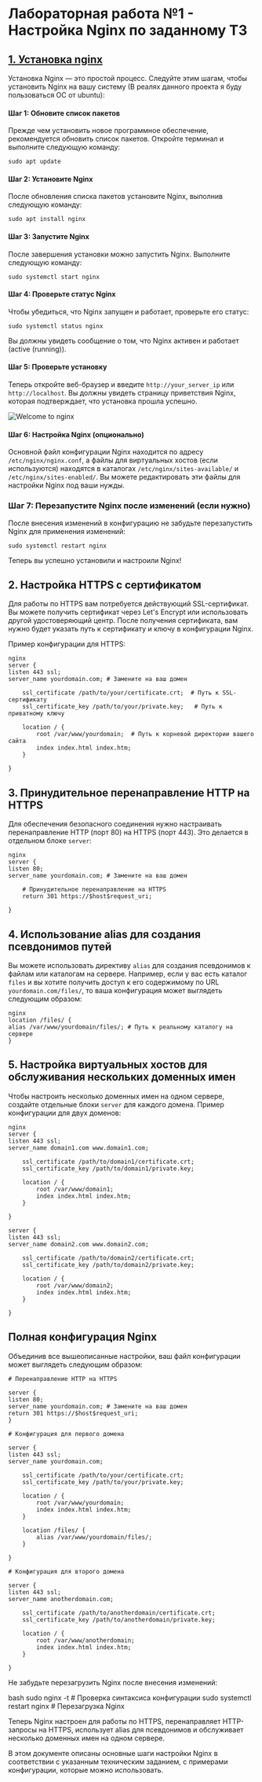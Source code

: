 # Лабораторная работа №1 - Настройка Nginx по заданному ТЗ

## <u>1. Установка nginx</u>

Установка Nginx — это простой процесс. Следуйте этим шагам, чтобы установить Nginx на вашу систему (В реалях данного проекта я буду пользоваться ОС от ubuntu):

#### Шаг 1: Обновите список пакетов

Прежде чем установить новое программное обеспечение, рекомендуется обновить список пакетов. Откройте терминал и выполните следующую команду:

```nginx
sudo apt update
```

#### Шаг 2: Установите Nginx

После обновления списка пакетов установите Nginx, выполнив следующую команду:

```nginx
sudo apt install nginx
```

#### Шаг 3: Запустите Nginx

После завершения установки можно запустить Nginx. Выполните следующую команду:

```nginx
sudo systemctl start nginx
```

#### Шаг 4: Проверьте статус Nginx

Чтобы убедиться, что Nginx запущен и работает, проверьте его статус:

```nginx
sudo systemctl status nginx
```

Вы должны увидеть сообщение о том, что Nginx активен и работает (active (running)).

#### Шаг 5: Проверьте установку

Теперь откройте веб-браузер и введите `http://your_server_ip` или `http://localhost`. Вы должны увидеть страницу приветствия Nginx, которая подтверждает, что установка прошла успешно.

![Welcome to nginx](img/1.jpg)

#### Шаг 6: Настройка Nginx (опционально)

Основной файл конфигурации Nginx находится по адресу `/etc/nginx/nginx.conf`, а файлы для виртуальных хостов (если используются) находятся в каталогах `/etc/nginx/sites-available/` и `/etc/nginx/sites-enabled/`. Вы можете редактировать эти файлы для настройки Nginx под ваши нужды.

### Шаг 7: Перезапустите Nginx после изменений (если нужно)

После внесения изменений в конфигурацию не забудьте перезапустить Nginx для применения изменений:

```nginx
sudo systemctl restart nginx
```

Теперь вы успешно установили и настроили Nginx!

## 2. Настройка HTTPS с сертификатом

Для работы по HTTPS вам потребуется действующий SSL-сертификат. Вы можете получить сертификат через Let's Encrypt или использовать другой удостоверяющий центр. После получения сертификата, вам нужно будет указать путь к сертификату и ключу в конфигурации Nginx.

Пример конфигурации для HTTPS:
```nginx
nginx
server {
listen 443 ssl;
server_name yourdomain.com; # Замените на ваш домен

    ssl_certificate /path/to/your/certificate.crt;  # Путь к SSL-сертификату
    ssl_certificate_key /path/to/your/private.key;   # Путь к приватному ключу

    location / {
        root /var/www/yourdomain;  # Путь к корневой директории вашего сайта
        index index.html index.htm;
    }

}
```

## 3. Принудительное перенаправление HTTP на HTTPS

Для обеспечения безопасного соединения нужно настраивать перенаправление HTTP (порт 80) на HTTPS (порт 443). Это делается в отдельном блоке `server`:

```nginx
nginx
server {
listen 80;
server_name yourdomain.com; # Замените на ваш домен

    # Принудительное перенаправление на HTTPS
    return 301 https://$host$request_uri;

}
```

## 4. Использование alias для создания псевдонимов путей

Вы можете использовать директиву `alias` для создания псевдонимов к файлам или каталогам на сервере. Например, если у вас есть каталог `files` и вы хотите получить доступ к его содержимому по URL `yourdomain.com/files/`, то ваша конфигурация может выглядеть следующим образом:

```nginx
nginx
location /files/ {
alias /var/www/yourdomain/files/; # Путь к реальному каталогу на сервере
}
```

## 5. Настройка виртуальных хостов для обслуживания нескольких доменных имен

Чтобы настроить несколько доменных имен на одном сервере, создайте отдельные блоки `server` для каждого домена. Пример конфигурации для двух доменов:

```nginx
nginx
server {
listen 443 ssl;
server_name domain1.com www.domain1.com;

    ssl_certificate /path/to/domain1/certificate.crt;
    ssl_certificate_key /path/to/domain1/private.key;

    location / {
        root /var/www/domain1;
        index index.html index.htm;
    }

}

server {
listen 443 ssl;
server_name domain2.com www.domain2.com;

    ssl_certificate /path/to/domain2/certificate.crt;
    ssl_certificate_key /path/to/domain2/private.key;

    location / {
        root /var/www/domain2;
        index index.html index.htm;
    }

}
```

## Полная конфигурация Nginx

Объединив все вышеописанные настройки, ваш файл конфигурации может выглядеть следующим образом:

```nginx
# Перенаправление HTTP на HTTPS

server {
listen 80;
server_name yourdomain.com; # Замените на ваш домен
return 301 https://$host$request_uri;
}

# Конфигурация для первого домена

server {
listen 443 ssl;
server_name yourdomain.com;

    ssl_certificate /path/to/your/certificate.crt;
    ssl_certificate_key /path/to/your/private.key;

    location / {
        root /var/www/yourdomain;
        index index.html index.htm;
    }

    location /files/ {
        alias /var/www/yourdomain/files/;
    }

}

# Конфигурация для второго домена

server {
listen 443 ssl;
server_name anotherdomain.com;

    ssl_certificate /path/to/anotherdomain/certificate.crt;
    ssl_certificate_key /path/to/anotherdomain/private.key;

    location / {
        root /var/www/anotherdomain;
        index index.html index.htm;
    }

}
```

Не забудьте перезагрузить Nginx после внесения изменений:

bash
sudo nginx -t # Проверка синтаксиса конфигурации
sudo systemctl restart nginx # Перезагрузка Nginx

Теперь Nginx настроен для работы по HTTPS, перенаправляет HTTP-запросы на HTTPS, использует alias для псевдонимов и обслуживает несколько доменных имен на одном сервере.

В этом документе описаны основные шаги настройки Nginx в соответствии с указанным техническим заданием, с примерами конфигурации, которые можно использовать.
